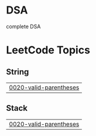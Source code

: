 # DSA
complete DSA 

<!---LeetCode Topics Start-->
# LeetCode Topics
## String
|  |
| ------- |
| [0020-valid-parentheses](https://github.com/ravi-aman/DSA/tree/master/0020-valid-parentheses) |
## Stack
|  |
| ------- |
| [0020-valid-parentheses](https://github.com/ravi-aman/DSA/tree/master/0020-valid-parentheses) |
<!---LeetCode Topics End-->